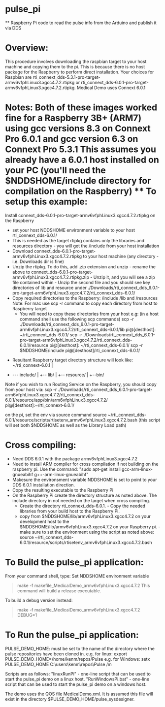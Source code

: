 # pulse_pi

** Raspberry Pi code to read the pulse info from the Arduino and publish it via DDS

Overview:
=========

This procedure involves downloading the raspbian target to your host machine and copying them to the pi. This is because there is no host package for the Raspberry to perform direct installation. Your choices for Raspbian are rti_connext_dds-5.3.1-pro-target-armv6vfphLinux3.xgcc4.7.2.rtipkg or rti_connext_dds-6.0.1-pro-target-armv6vfphLinux3.xgcc4.7.2.rtipkg.  Medical Demo uses Connext 6.0.1

Notes: Both of these images worked fine for a Raspberry 3B+ (ARM7) using gcc versions 8.3 on Connext Pro 6.0.1 and gcc version 6.3 on Connext Pro 5.3.1
       This assumes you already have a 6.0.1 host installed on your PC (you'll need the $NDDSHOME/include directory for compilation on the Raspberry)
**
To setup this example:
======================
Install connext_dds-6.0.1-pro-target-armv6vfphLinux3.xgcc4.7.2.rtipkg on the Raspberry
   - set your host NDDSHOME environment variable to your host rti_connext_dds-6.0.1/
   - This is needed as the target rtipkg contains only the libraries and resources directory - you will get the /include from your host installation
   - Download connext_dds-6.0.1-pro-target-armv6vfphLinux3.xgcc4.7.2.rtipkg to your host machine (any directory - i.e. Downloads dir is fine)
   - Unzip the rtipkg. To do this, add .zip extension and unzip
         - rename the above to connext_dds-6.0.1-pro-target-armv6vfphLinux3.xgcc4.7.2.rtipkg.zip
         - Unzip it, and you will see a zip file contained within
         - Unzip the second file and you should see key directories of lib and resource under 
./Downloads/rti_connext_dds_6.0.1-pro-target-arm6vfphLinux3.xgcc4.7.2/rti_connext_dds-6.0.1/
   - Copy required directories to the Raspberry: /include /lib and /resources
       Note: For mac use scp -r command to copy each directory from host to Raspberry target
       - You will need to copy these directories from your host e.g: (in a host command shell use the following scp commands)
 scp -r ./Downloads/rti_connext_dds_6.0.1-pro-target-arm6vfphLinux3.xgcc4.7.2/rti_connext_dds-6.0.1/lib pi@[desthost]: ~/rti_connext_dds-6.0.1/
 scp -r ./Downloads/rti_connext_dds_6.0.1-pro-target-arm6vfphLinux3.xgcc4.7.2/rti_connext_dds-6.0.1/resource pi@[desthost]: ~/rti_connext_dds-6.0.1/
 scp -r $NDDSHOME/include pi@[desthost]/rti_connext_dds-6.0.1/   
* Resultant Raspberry target directory structure will look like: 
~/rti_connext-6.0.1
|
+ --- include/
|
+-- lib/
|
+-- resource/
|
+--bin/ 
          
Note if you wish to run Routing Service on the Raspberry, you should copy from your host via:
scp -r ./Downloads/rti_connext_dds_6.0.1-pro-target-arm6vfphLinux3.xgcc4.7.2/rti_connext_dds-6.0.1/resource/app/bin/arm6vfphLinux3.xgcc4.7.2/ pi@[desthost]:~/rti_connext-6.0.1/

on the pi, set the env via source command
source ~/rti_connext_dds-6.0.1/resource/scripts/rtisetenv_armv6vfphLinux3.xgcc4.7.2.bash
     (this script will set both $NDDSHOME as well as the Library Load path)

Cross compiling:
===============
   - Need DDS 6.0.1 with the package armv6vfphLinux3.xgcc4.7.2
   - Need to install ARM compiler for cross compilation if not building on the raspberry pi.  Use the command:
  	"sudo apt-get install gcc-arm-linux-gnueabihf g++-arm-linux-gnueabihf"
   - Makesure the environsment variable NDDSHOME is set to point to your DDS 6.0.1 installation direction.
   - Copy the resulting executable to the Raspberry Pi
   - On the Raspberry Pi create the directory structure as noted above.  The include directory in not needed on the target when cross compiling.
       	- Create the directory rti_connext_dds-6.0.1.
	- Copy the needed libraries from your build host to the Raspberry Pi.
		- copy from $NDDSHOME/lib/armv6vfphLinux3.xgcc4.7.2 on your development host to the $NDDSHOME/lib/armv6vfphLinux3.xgcc4.7.2 on your Raspberry pi.
	- make sure to set the environment using the script as noted above: source ~/rti_connext_dds-6.0.1/resource/scripts/rtisetenv_armv6vfphLinux3.xgcc4.7.2.bash



To Build the pulse_pi application:
====================================
From your command shell, type:
Set NDDSHOME environment variable
> make -f makefile_MedicalDemo_armv6vfphLinux3.xgcc4.7.2
This command will build a release executable.
 
To build a debug version instead:
> make -f makefile_MedicalDemo_armv6vfphLinux3.xgcc4.7.2 DEBUG=1



To Run the pulse_pi application:
===============================
PULSE_DEMO_HOME: must be set to the name of the directory where the pulse repositories have been cloned in.
e.g. for linux: export PULSE_DEMO_HOME=/home/kenm/repos/Pulse
e.g. for Windows: setx PULSE_DEMO_HOME C:\users\kenm\repos\Pulse /m

Scripts are as follows:
"linuxRunPi" - one-line script that can be used to start the pulse_pi demo on a linux host.
"RunWindowsPi.bat" - one-line script that can be used to start the pulse_pi demo on a windows host.

The demo uses the QOS file MedicalDemo.xml.  It is assumed this file will exist in the directory $PULSE_DEMO_HOME/pulse_sysdesigner.


